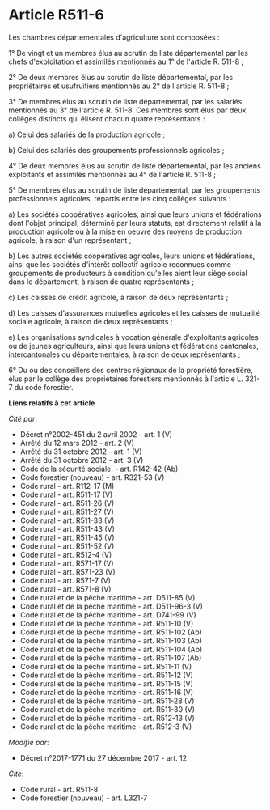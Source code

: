 # Article R511-6

Les chambres départementales d'agriculture sont composées :

1° De vingt et un membres élus au scrutin de liste départemental par les chefs d'exploitation et assimilés mentionnés au 1°
de l'article R. 511-8 ;

2° De deux membres élus au scrutin de liste départemental, par les propriétaires et usufruitiers mentionnés au 2° de
l'article R. 511-8 ;

3° De membres élus au scrutin de liste départemental, par les salariés mentionnés au 3° de l'article R. 511-8. Ces membres
sont élus par deux collèges distincts qui élisent chacun quatre représentants :

a) Celui des salariés de la production agricole ;

b) Celui des salariés des groupements professionnels agricoles ;

4° De deux membres élus au scrutin de liste départemental, par les anciens exploitants et assimilés mentionnés au 4° de
l'article R. 511-8 ;

5° De membres élus au scrutin de liste départemental, par les groupements professionnels agricoles, répartis entre les cinq
collèges suivants :

a) Les sociétés coopératives agricoles, ainsi que leurs unions et fédérations dont l'objet principal, déterminé par leurs
statuts, est directement relatif à la production agricole ou à la mise en oeuvre des moyens de production agricole, à raison
d'un représentant ;

b) Les autres sociétés coopératives agricoles, leurs unions et fédérations, ainsi que les sociétés d'intérêt collectif
agricole reconnues comme groupements de producteurs à condition qu'elles aient leur siège social dans le département, à
raison de quatre représentants ;

c) Les caisses de crédit agricole, à raison de deux représentants ;

d) Les caisses d'assurances mutuelles agricoles et les caisses de mutualité sociale agricole, à raison de deux
représentants ;

e) Les organisations syndicales à vocation générale d'exploitants agricoles ou de jeunes agriculteurs, ainsi que leurs unions
et fédérations cantonales, intercantonales ou départementales, à raison de deux représentants ;

6° Du ou des conseillers des centres régionaux de la propriété forestière, élus par le collège des propriétaires forestiers
mentionnés à l'article L. 321-7 du code forestier.

**Liens relatifs à cet article**

_Cité par_:

  - Décret n°2002-451 du 2 avril 2002 - art. 1 (V)
  - Arrêté du 12 mars 2012 - art. 2 (V)
  - Arrêté du 31 octobre 2012 - art. 1 (V)
  - Arrêté du 31 octobre 2012 - art. 3 (V)
  - Code de la sécurité sociale. - art. R142-42 (Ab)
  - Code forestier (nouveau) - art. R321-53 (V)
  - Code rural - art. R112-17 (M)
  - Code rural - art. R511-17 (V)
  - Code rural - art. R511-26 (V)
  - Code rural - art. R511-27 (V)
  - Code rural - art. R511-33 (V)
  - Code rural - art. R511-43 (V)
  - Code rural - art. R511-45 (V)
  - Code rural - art. R511-52 (V)
  - Code rural - art. R512-4 (V)
  - Code rural - art. R571-17 (V)
  - Code rural - art. R571-23 (V)
  - Code rural - art. R571-7 (V)
  - Code rural - art. R571-8 (V)
  - Code rural et de la pêche maritime - art. D511-85 (V)
  - Code rural et de la pêche maritime - art. D511-96-3 (V)
  - Code rural et de la pêche maritime - art. D741-99 (V)
  - Code rural et de la pêche maritime - art. R511-10 (V)
  - Code rural et de la pêche maritime - art. R511-102 (Ab)
  - Code rural et de la pêche maritime - art. R511-103 (Ab)
  - Code rural et de la pêche maritime - art. R511-104 (Ab)
  - Code rural et de la pêche maritime - art. R511-107 (Ab)
  - Code rural et de la pêche maritime - art. R511-11 (V)
  - Code rural et de la pêche maritime - art. R511-12 (V)
  - Code rural et de la pêche maritime - art. R511-15 (V)
  - Code rural et de la pêche maritime - art. R511-16 (V)
  - Code rural et de la pêche maritime - art. R511-28 (V)
  - Code rural et de la pêche maritime - art. R511-30 (V)
  - Code rural et de la pêche maritime - art. R512-13 (V)
  - Code rural et de la pêche maritime - art. R512-3 (V)

_Modifié par_:

  - Décret n°2017-1771 du 27 décembre 2017 - art. 12

_Cite_:

  - Code rural - art. R511-8
  - Code forestier (nouveau) - art. L321-7
